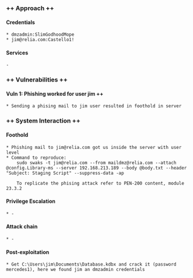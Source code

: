 ### ++ Approach ++
#### Credentials
	* dmzadmin:SlimGodhoodMope
	* jim@relia.com:Castello1!

#### Services
	-

### ++ Vulnerabilities ++

#### Vuln 1: Phishing worked for user jim ++
	* Sending a phising mail to jim user resulted in foothold in server

### ++ System Interaction ++
#### Foothold  
	* Phishing mail to jim@relia.com got us inside the server with user level
	* Command to reproduce:
		sudo swaks -t jim@relia.com --from maildmz@relia.com --attach @config.Library-ms --server 192.168.213.189 --body @body.txt --header "Subject: Staging Script" --suppress-data -ap

		To replicate the phising attack refer to PEN-200 content, module 23.3.2

#### Privilege Escalation 
	* -

#### Attack chain
	* -
	
#### Post-exploitation 
	* Get C:\Users\jim\Documents\Database.kdbx and crack it (password mercedes1), here we found jim an dmzadmin credentials